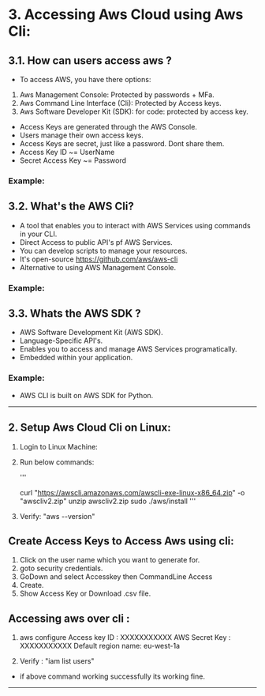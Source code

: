 # 3. Accessing Aws Cloud using Aws Cli:

## 3.1. How can users access aws ?

+ To access AWS, you have there options:

1. Aws Management Console: Protected by passwords + MFa.
2. Aws Command Line Interface (Cli): Protected by Access keys.
3. Aws Software Developer Kit (SDK): for code: protected by access key.

+ Access Keys are generated through the AWS Console.
+ Users manage their own access keys.
+ Access Keys are secret, just like a password. Dont share them.
+ Access Key ID ~= UserName
+ Secret Access Key ~= Password


### Example:


## 3.2. What's the AWS Cli?

+ A tool that enables you to interact with AWS Services using commands in your CLI.
+ Direct Access to public API's pf AWS Services.
+ You can develop scripts to manage your resources.
+ It's open-source https://github.com/aws/aws-cli
+ Alternative to using AWS Management Console.

### Example:


## 3.3. Whats the AWS SDK ?

+ AWS Software Development Kit (AWS SDK).
+ Language-Specific API's.
+ Enables you to access and manage AWS Services programatically.
+ Embedded within your application.

### Example:

+ AWS CLI is built on AWS SDK for Python.


______________________________________________________________________________________________________________________________________________________

## 2. Setup Aws Cloud Cli on Linux:

1. Login to Linux Machine:
2. Run below commands:

   '''
      
	  curl "https://awscli.amazonaws.com/awscli-exe-linux-x86_64.zip" -o "awscliv2.zip"
      unzip awscliv2.zip
      sudo ./aws/install 
   '''
3. Verify:  "aws --version"



## Create Access Keys to Access Aws using cli:

1. Click on the user name which you want to generate for.
2. goto security credentials.
3. GoDown and select Accesskey then CommandLine Access 
4. Create.
5. Show Access Key or Download .csv file.


## Accessing aws over cli :

1. aws configure 
   Access key ID  : XXXXXXXXXXX
   AWS Secret Key : XXXXXXXXXXX
   Default region name: eu-west-1a

2. Verify :  "iam list users" 

+ if above command working successfully its working fine.

______________________________________________________________________________________________________________________________________________________

